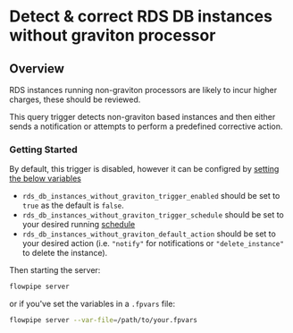 # Detect & correct RDS DB instances without graviton processor

## Overview

RDS instances running non-graviton processors are likely to incur higher charges, these should be reviewed.

This query trigger detects non-graviton based instances and then either sends a notification or attempts to perform a predefined corrective action.

### Getting Started

By default, this trigger is disabled, however it can be configred by [setting the below variables](https://flowpipe.io/docs/build/mod-variables#passing-input-variables)
- `rds_db_instances_without_graviton_trigger_enabled` should be set to `true` as the default is `false`.
- `rds_db_instances_without_graviton_trigger_schedule` should be set to your desired running [schedule](https://flowpipe.io/docs/flowpipe-hcl/trigger/schedule#more-examples)
- `rds_db_instances_without_graviton_default_action` should be set to your desired action (i.e. `"notify"` for notifications or `"delete_instance"` to delete the instance).

Then starting the server:
```sh
flowpipe server
```

or if you've set the variables in a `.fpvars` file:
```sh
flowpipe server --var-file=/path/to/your.fpvars
```
